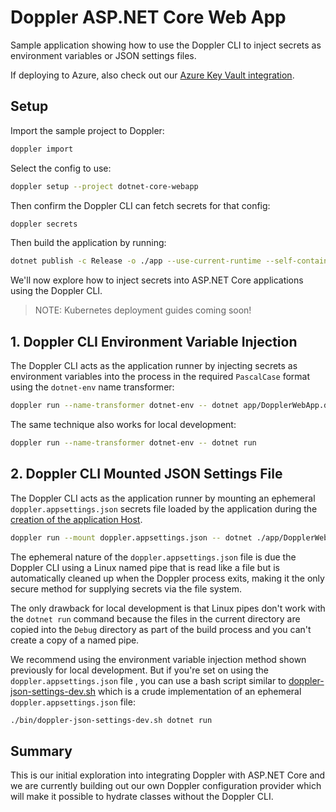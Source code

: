﻿# Doppler ASP.NET Core Web App

Sample application showing how to use the Doppler CLI to inject secrets as environment variables or JSON settings files.

If deploying to Azure, also check out our [Azure Key Vault integration](https://docs.doppler.com/docs/azure-key-vault).

## Setup

Import the sample project to Doppler:

```sh
doppler import
```

Select the config to use:

```sh
doppler setup --project dotnet-core-webapp
```

Then confirm the Doppler CLI can fetch secrets for that config:

```sh
doppler secrets
```

Then build the application by running:

```sh
dotnet publish -c Release -o ./app --use-current-runtime --self-contained false
```

We'll now explore how to inject secrets into ASP.NET Core applications using the Doppler CLI.

> NOTE: Kubernetes deployment guides coming soon!

## 1. Doppler CLI Environment Variable Injection

The Doppler CLI acts as the application runner by injecting secrets as environment variables into the process in the required `PascalCase` format using the `dotnet-env` name transformer:

```sh
doppler run --name-transformer dotnet-env -- dotnet app/DopplerWebApp.dll
```

The same technique also works for local development:

```sh
doppler run --name-transformer dotnet-env -- dotnet run
```

## 2. Doppler CLI Mounted JSON Settings File

The Doppler CLI acts as the application runner by mounting an ephemeral `doppler.appsettings.json` secrets file loaded by the application during the [creation of the application Host](./Program.cs#L10).

```sh
doppler run --mount doppler.appsettings.json -- dotnet ./app/DopplerWebApp.dll
```

The ephemeral nature of the `doppler.appsettings.json` file is due the Doppler CLI using a Linux named pipe that is read like a file but is automatically cleaned up when the Doppler process exits, making it the only secure method for supplying secrets via the file system.

The only drawback for local development is that Linux pipes don't work with the `dotnet run` command because the files in the current directory are copied into the `Debug` directory as part of the build process and you can't create a copy of a named pipe.

We recommend using the environment variable injection method shown previously for local development. But if you're set on using the `doppler.appsettings.json` file , you can use a bash script similar to [doppler-json-settings-dev.sh](./bin/doppler-json-settings-dev.sh) which is a crude implementation of an ephemeral `doppler.appsettings.json` file:

```sh
./bin/doppler-json-settings-dev.sh dotnet run
```

## Summary

This is our initial exploration into integrating Doppler with ASP.NET Core and we are currently building out our own Doppler configuration provider which will make it possible to hydrate classes without the Doppler CLI.